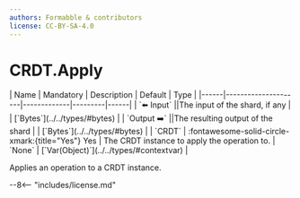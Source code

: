 ```yaml
---
authors: Formabble & contributors
license: CC-BY-SA-4.0
---
```



# CRDT.Apply

<div class="sh-parameters" markdown="1">
| Name | Mandatory | Description | Default | Type |
|------|---------------------|-------------|---------|------|
| `⬅️ Input` ||The input of the shard, if any | | [`Bytes`](../../types/#bytes) |
| `Output ➡️` ||The resulting output of the shard | | [`Bytes`](../../types/#bytes) |
| `CRDT` | :fontawesome-solid-circle-xmark:{title="Yes"} Yes  | The CRDT instance to apply the operation to. | `None` | [`Var(Object)`](../../types/#contextvar) |

</div>

Applies an operation to a CRDT instance.

--8<-- "includes/license.md"

